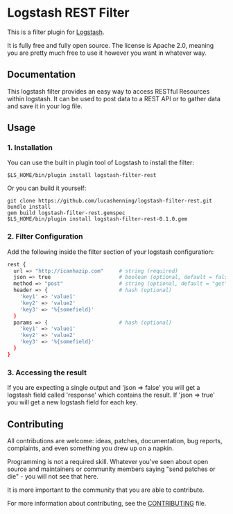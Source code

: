 # Logstash REST Filter

This is a filter plugin for [Logstash](https://github.com/elasticsearch/logstash).

It is fully free and fully open source. The license is Apache 2.0, meaning you are pretty much free to use it however you want in whatever way.

## Documentation

This logstash filter provides an easy way to access RESTful Resources within logstash. It can be used to post data to a REST API or to gather data and save it in your log file.

## Usage
### 1. Installation
You can use the built in plugin tool of Logstash to install the filter:
```
$LS_HOME/bin/plugin install logstash-filter-rest
```

Or you can build it yourself:
```
git clone https://github.com/lucashenning/logstash-filter-rest.git
bundle install
gem build logstash-filter-rest.gemspec
$LS_HOME/bin/plugin install logstash-filter-rest-0.1.0.gem
```

### 2. Filter Configuration
Add the following inside the filter section of your logstash configuration:

```sh
rest {
  url => "http://icanhazip.com"     # string (required)
  json => true                      # boolean (optional, default = false)
  method => "post"                  # string (optional, default = "get")
  header => {                       # hash (optional)
    'key1' => 'value1'
    'key2' => 'value2'
    'key3' => '%{somefield}'
  }
  params => {                       # hash (optional)
    'key1' => 'value1'
    'key2' => 'value2'
    'key3' => '%{somefield}'
  }
}
```
### 3. Accessing the result
If you are expecting a single output and 'json => false' you will get a logstash field called 'response' which contains the result.
If 'json => true' you will get a new logstash field for each key.

## Contributing

All contributions are welcome: ideas, patches, documentation, bug reports, complaints, and even something you drew up on a napkin.

Programming is not a required skill. Whatever you've seen about open source and maintainers or community members  saying "send patches or die" - you will not see that here.

It is more important to the community that you are able to contribute.

For more information about contributing, see the [CONTRIBUTING](https://github.com/elasticsearch/logstash/blob/master/CONTRIBUTING.md) file.
